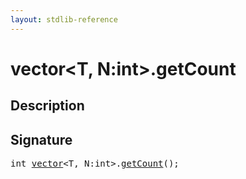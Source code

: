 ```yaml
---
layout: stdlib-reference
---
```


# vector\<T, N:int\>\.getCount

## Description





## Signature 

<pre>
<span class="code_keyword">int</span> <a href="/stdlib-reference/types/vector/index" class="code_type">vector</a>&lt;<span class="code_type">T</span>, N:<span class="code_keyword">int</span>&gt;.<a href="/stdlib-reference/types/vector/getCount">getCount</a>();

</pre>

